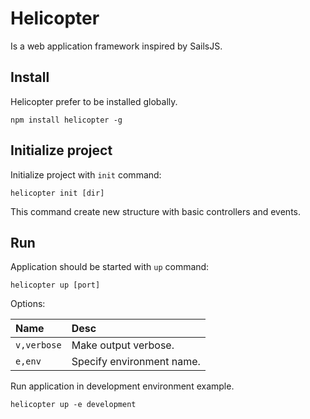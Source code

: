# Helicopter

Is a web application framework inspired by SailsJS.

## Install

Helicopter prefer to be installed globally.

```
npm install helicopter -g
```


## Initialize project

Initialize project with `init` command:

```
helicopter init [dir]
```

This command create new structure with basic controllers and events.


## Run

Application should be started with `up` command:

```
helicopter up [port]
```

Options:

| Name        | Desc                      |
|:------------|:--------------------------|
| `v,verbose` | Make output verbose.      |
| `e,env`     | Specify environment name. |

Run application in development environment example.

```
helicopter up -e development
```
